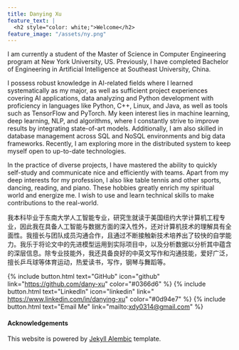 ```yaml
---
title: Danying Xu 
feature_text: |
  <h2 style="color: white;">Welcome</h2>
feature_image: "/assets/ny.png"
---
```


I am currently a student of the Master of Science in Computer Engineering program at New York University, US. Previously, I have completed Bachelor of Engineering in Artificial Intelligence at Southeast University, China. 

I possess robust knowledge in AI-related fields where I learned systematically as my major, as well as sufficient project experiences covering AI applications, data analyzing and Python development with proficiency in languages like Python, C++, Linux, and Java, as well as tools such as TensorFlow and PyTorch. My keen interest lies in machine learning, deep learning, NLP, and algorithms, where I constantly strive to improve results by integrating state-of-art models. Additionally, I am also skilled in database management across SQL and NoSQL environments and big data frameworks. Recently, I am exploring more in the distributed system to keep myself open to up-to-date technologies. 

In the practice of diverse projects, I have mastered the ability to quickly self-study and communicate nice and efficiently with teams. Apart from my deep interests for my profession, I also like table tennis and other sports, dancing, reading, and piano. These hobbies greatly enrich my spiritual world and energize me. I wish to use and learn technical skills to make contributions to the real-world.



我本科毕业于东南大学人工智能专业，研究生就读于美国纽约大学计算机工程专业，因此我在具备人工智能与数据方面的深入性外，还对计算机技术的理解具有全面性。我擅长与团队成员沟通合作，且通过不断接触新技术培养出了较快的自学能力。我乐于将论文中的先进模型运用到实际项目中，以及分析数据以分析其中蕴含的深层信息。除专业技能外，我还具备良好的中英文写作和沟通技能，爱好广泛，擅长乒乓球等体育运动，热爱读书，写作，钢琴与舞蹈等。



{% include button.html text="GitHub" icon="github" link="https://github.com/dany-xu" color="#0366d6" %} {% include button.html text="LinkedIn" icon="linkedin" link=" https://www.linkedin.com/in/danying-xu" color="#0d94e7" %} {% include button.html text="Email Me" link="mailto:xdy0314@gmail.com" %}

#### Acknowledgements
This website is powered by <a href="https://alembic.darn.es/">Jekyll Alembic</a> template. 
